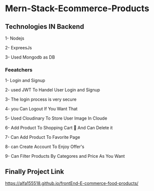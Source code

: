 # Mern-Stack-Ecommerce-Products

## Technologies IN Backend

1- Nodejs

2- ExpreesJs

3- Used Mongodb as DB

### Feeatchers

1- Login and Signup

2- used JWT To Handel User Login and Signup

3- The login process is very secure

4- you Can Logout If You Want That

5- Used Cloudinary To Store User Image In Cloude

6- Add Product To Shopping Cart 🛒 And Can Delete it

7- Can Add Product To Favorite Page

8- can Create Account To Enjoy Offer's 

9- Can Filter Products By Categores and Price As You Want

## Finally Project Link
https://alfa155518.github.io/frontEnd-E-commerce-food-products/
